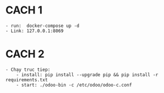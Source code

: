 # CACH 1
    - run:  docker-compose up -d
    - Link: 127.0.0.1:8069

# CACH 2
    - Chạy truc tiep:
        - install: pip install --upgrade pip && pip install -r requirements.txt
        - start: ./odoo-bin -c /etc/odoo/odoo-c.conf